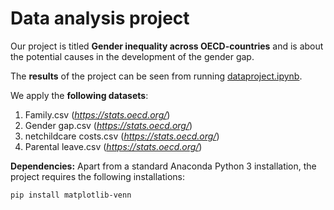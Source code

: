 # Data analysis project

Our project is titled **Gender inequality across OECD-countries** and is about the potential causes in the development of the gender gap.

The **results** of the project can be seen from running [dataproject.ipynb](dataproject.ipynb).

We apply the **following datasets**:

1. Family.csv (*https://stats.oecd.org/*) 
2. Gender gap.csv (*https://stats.oecd.org/*)
3. netchildcare costs.csv (*https://stats.oecd.org/*)
4. Parental leave.csv (*https://stats.oecd.org/*)

**Dependencies:** Apart from a standard Anaconda Python 3 installation, the project requires the following installations:

``pip install matplotlib-venn``
